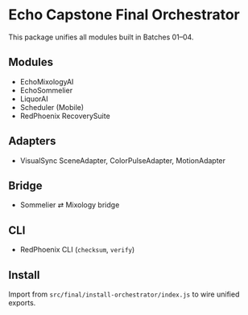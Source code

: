 # Echo Capstone Final Orchestrator

This package unifies all modules built in Batches 01–04.

## Modules
- EchoMixologyAI
- EchoSommelier
- LiquorAI
- Scheduler (Mobile)
- RedPhoenix RecoverySuite

## Adapters
- VisualSync SceneAdapter, ColorPulseAdapter, MotionAdapter

## Bridge
- Sommelier ⇄ Mixology bridge

## CLI
- RedPhoenix CLI (`checksum`, `verify`)

## Install
Import from `src/final/install-orchestrator/index.js` to wire unified exports.

